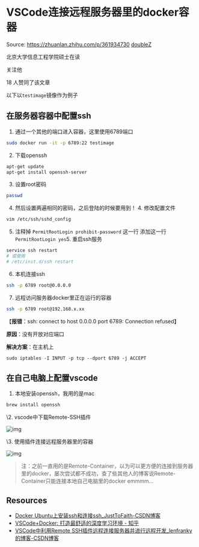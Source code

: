 # VSCode连接远程服务器里的docker容器
Source: https://zhuanlan.zhihu.com/p/361934730
[doubleZ](https://www.zhihu.com/people/doubleZ0108)

北京大学信息工程学院硕士在读

关注他

18 人赞同了该文章

以下以`testimage`镜像作为例子

## 在服务器容器中配置ssh

1. 通过一个其他的端口进入容器，这里使用6789端口

```bash
sudo docker run -it -p 6789:22 testimage
```

2. 下载openssh

```bash
apt-get update
apt-get install openssh-server
```

3. 设置root密码

```bash
passwd
```

4. 然后设置两遍相同的密码，之后登陆的时候要用到！ 4. 修改配置文件

```bash
vim /etc/ssh/sshd_config
```

5. 注释掉 `PermitRootLogin prohibit-password` 这一行 添加这一行 `PermitRootLogin yes`5. 重启ssh服务

```bash
service ssh restart
# 或使用
# /etc/init.d/ssh restart
```

6. 本机连接ssh

```bash
ssh -p 6789 root@0.0.0.0
```

7. 远程访问服务器docker里正在运行的容器

```bash
ssh -p 6789 root@192.168.x.xx
```

【**报错**：ssh: connect to host 0.0.0.0 port 6789: Connection refused】

**原因**：没有开放对应端口

**解决方案**：在主机上

```text
sudo iptables -I INPUT -p tcp --dport 6789 -j ACCEPT
```

## 在自己电脑上配置vscode

1. 本地安装openssh，我用的是mac

```bash
brew install openssh
```

\2. vscode中下载Remote-SSH插件

![img](https://pic4.zhimg.com/80/v2-fdfe4989f3f90199089f9b5b9967e40f_720w.jpg)

\3. 使用插件连接远程服务器里的容器

![img](https://pic3.zhimg.com/80/v2-8c24b535b938337c7ad6e1744cbe92d2_720w.jpg)



> 注：之前一直用的是Remote-Container，以为可以更方便的连接到服务器里的docker，屡次尝试都不成功，查了些其他人的博客说Remote-Container只能连接本地自己电脑里的docker emmmm…

## Resources

- [Docker Ubuntu上安装ssh和连接ssh_JustToFaith-CSDN博客](https://link.zhihu.com/?target=https%3A//blog.csdn.net/qq_43914736/article/details/90608587)
- [VSCode+Docker: 打造最舒适的深度学习环境 - 知乎](https://zhuanlan.zhihu.com/p/80099904)
- [VSCode中利用Remote SSH插件远程连接服务器并进行远程开发_lenfranky的博客-CSDN博客](https://link.zhihu.com/?target=https%3A//blog.csdn.net/lenfranky/article/details/89972889)
